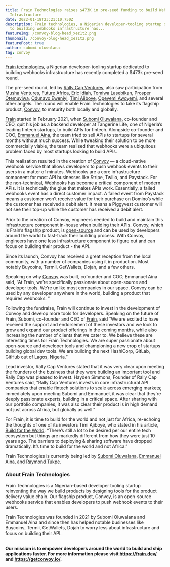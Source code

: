 ```yaml
---
title: Frain Technologies raises $473K in pre-seed funding to build Webhooks
  Infrastructure
date: 2022-01-18T23:21:10.750Z
description: Frain technologies, a Nigerian developer-tooling startup dedicated
  to building webhooks infrastructure has...
featureImg: /convoy-blog-head_xez1t2.png
thumbnail: /convoy-blog-head_xez1t2.png
featurePost: true
author: subomi-oluwalana
tag: convoy
---
```

[Frain technologies](https://frain.dev), a Nigerian developer-tooling startup dedicated to building webhooks infrastructure has recently completed a $473k pre-seed round.

The pre-seed round, led by [Rally Cap Ventures](https://www.rallycapventures.com/), also saw participation from [Musha Ventures](https://www.mushaventures.com/), [Future Africa](https://future.africa/), [Eric Idiah](https://www.linkedin.com/in/eric-idiahi-b9b7b629/?originalSubdomain=ng), [Tomiwa Lasebikan](https://www.linkedin.com/in/olatomiwalasebikan/), [Prosper Otemuyiwa](https://www.linkedin.com/in/prosperotemuyiwa/), [Odunayo Eweniyi](https://www.linkedin.com/in/odunayoeweniyi/?originalSubdomain=uk), [Timi Ajiboye](https://timiajiboye.com/), [Opeyemi Awoyemi](https://www.linkedin.com/in/opeawo/), and several other angels. The round will enable Frain Technologies to take its flagship product, [Convoy](https://getconvoy.io/), to maturity both locally and globally.

[Frain](https://frain.dev/) started in February 2021, when [Subomi Oluwalana](https://www.linkedin.com/in/subomi-oluwalana-one/), co-founder and CEO, quit his job as a backend developer at Tangerine Life, one of Nigeria’s leading fintech startups, to build APIs for fintech. Alongside co-founder and COO, [Emmanuel Aina](https://www.linkedin.com/in/emmanuel-aina-76071a133/), the team tried to sell APIs to startups for several months without much success. While tweaking their solution to be more commercially viable, the team realised that webhooks were a ubiquitous problem faced by most startups looking to build APIs.

This realisation resulted in the creation of [Convoy](https://getconvoy.io/) — a cloud-native webhook service that allows developers to push webhook events to their users in a matter of minutes. Webhooks are a core infrastructure component for most API businesses like Stripe, Twillo, and Paystack. For the non-technical, Webhooks has become a critical component of modern APIs. It is technically the glue that makes APIs work. Essentially, a failed webhooks event has a direct customer impact. A failed event from Paystack means a customer won’t receive value for their purchase on Domino’s while the customer has received a debit alert. It means a Piggyvest customer will not see their top-up while the customer has received a debit alert.



Prior to the creation of Convoy, engineers needed to build and maintain this infrastructure component in-house when building their APIs. Convoy, which is Frain’s flagship product, is [open-source](https://github.com/frain-dev/convoy) and can be used by developers around the world to fast-track their building process. With Convoy, engineers have one less infrastructure component to figure out and can focus on building their product - the API. 



Since its launch, Convoy has received a great reception from the local community, with a number of companies using it in production. Most notably Buycoins, Termii, GetWallets, Dojah, and a few others. 

Speaking on why [Convoy](https://getconvoy.io/) was built, cofounder and COO, Emmanuel Aina said, “At Frain, we’re specifically passionate about open-source and developer tools. We’re unlike most companies in our space. Convoy can be used by any developer anywhere in the world, building a product that requires webhooks. ”

Following the fundraise, Frain will continue to invest in the development of Convoy and develop more tools for developers. Speaking on the future of Frain, Subomi, co-founder and CEO of [Frain](https://frain.dev/), said “We are excited to have received the support and endorsement of these investors and we look to grow and expand our product offerings in the coming months, while also increasing the number of clients that we cater to. We believe these are interesting times for Frain Technologies. We are super passionate about open-source and developer tools and championing a new crop of startups building global dev tools. We are building the next HashiCorp, GitLab, GitHub out of Lagos, Nigeria.”

Lead investor, Rally Cap Ventures stated that it was very clear upon meeting the founders of the business that they were building an important tool and Rally Cap was pleased to invest. Hayden Simmons, Founder of Rally Cap Ventures said, "Rally Cap Ventures invests in core infrastructural API companies that enable fintech solutions to scale across emerging markets; immediately upon meeting Subomi and Emmanuel, it was clear that they're deeply passionate experts, building in a critical space. After sharing with our portfolio companies, it was also clear their product is in high demand not just across Africa, but globally as well."



For Frain, it is time to build for the world and not just for Africa, re-echoing the thoughts of one of its investors Timi Ajiboye, who stated in his article, [Build for the World](https://medium.com/timigod/build-for-the-world-2df4501a9270). “There’s still a lot to be desired per our entire tech ecosystem but things are markedly different from how they were just 10 years ago. The barriers to deploying & sharing software have dropped dramatically. It’s time to build for the world and not Africa.” 

Frain Technologies is currently being led by [Subomi Oluwalana](https://www.linkedin.com/in/subomi-oluwalana-one/), [Emmanuel Aina,](https://www.linkedin.com/in/emmanuel-aina-76071a133/) and [Raymond Tukpe](https://www.linkedin.com/in/rtukpe/?miniProfileUrn=urn%3Ali%3Afs_miniProfile%3AACoAABGsYP0Bi9v4PLyaqY7ZwTf4sfTt4sPpcxo).

### About Frain Technologies

Frain Technologies is a Nigerian-based developer tooling startup reinventing the way we build products by designing tools for the product delivery value chain. Our flagship product, Convoy, is an open-source webhooks service that enables developers to push webhook events to their users.

Frain Technologies was founded in 2021 by Subomi Oluwalana and Emmanuel Aina and since then has helped notable businesses like Buycoins, Termii, GetWallets, Dojah to worry less about infrastructure and focus on building their API. 

**\
Our mission is to empower developers around the world to build and ship applications faster. For more information please visit <https://frain.dev/> and <https://getconvoy.io/>.**
